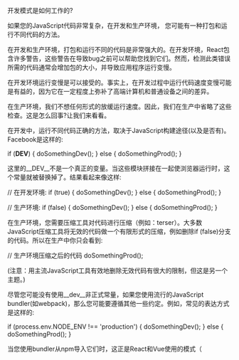 
开发模式是如何工作的?

如果您的JavaScript代码非常复杂，在开发和生产环境， 您可能有一种打包和运行不同代码的方法。

在开发和生产环境，打包和运行不同的代码是非常强大的。在开发环境，React包含许多警告，这些警告在导致bug之前可以帮助您找到它们。然而，检测此类错误所需的代码通常会增加包的大小，并导致应用程序运行变慢。

在开发环境运行变慢是可以接受的。事实上，在开发过程中运行代码速度变慢可能是有益的，因为它在一定程度上弥补了高端计算机和普通设备之间的差异。

在生产环境，我们不想任何形式的放缓运行速度。因此，我们在生产中省略了这些检查。这是怎么回事?让我们来看看。

在开发中，运行不同代码正确的方法，取决于JavaScript构建途径(以及是否有)。Facebook是这样的:

if (__DEV__) {
  doSomethingDev();
} else {
  doSomethingProd();
}

这里的__DEV__不是一个真正的变量。当这些模块拼接在一起使浏览器运行时，这个常量就被替换掉了。结果看起来像这样:

// 在开发环境:
if (true) {
  doSomethingDev();
} else {
  doSomethingProd();
}

// 生产环境:
if (false) {
  doSomethingDev();
} else {
  doSomethingProd(); 
}

在生产环境，您需要压缩工具对代码进行压缩（例如：terser）。大多数JavaScript压缩工具将无效的代码做一个有限形式的压缩，例如删除if (false)分支的代码。所以在生产中你只会看到:

// 生产环境压缩之后的代码
doSomethingProd();

(注意：用主流JavaScript工具有效地删除无效代码有很大的限制，但这是另一个主题。)

尽管您可能没有使用__dev__非正式常量，如果您使用流行的JavaScript bundler(如webpack)，那么您可能要遵循其他一些约定。例如，常见的表达方式是这样的:

if (process.env.NODE_ENV !== 'production') {
  doSomethingDev();
} else {
  doSomethingProd();
}

当您使用bundler从npm导入它们时，这正是React和Vue使用的模式（<script>标签构建开发和生产两个不同的版本，.js和.min.js文件）

这个特殊的约定最初来自Node.js。在node.js，有一个全局进程变量，公开系统的环境变量作为process.env对象的一个属性。然而，当您在前端代码库中看到这种模式时，通常不会涉及任何实际的process变量。

相反,整个的process.env.NODE_ENV表达式在构建时被字符串文字所替代,例如我们的非正式__DEV__常量

// 开发环境:
if ('development' !== 'production') { // true
  doSomethingDev();
} else {
  doSomethingProd();
}

// 在生产环境
if ('production' !== 'production') { // false
  doSomethingDev();
} else {
  doSomethingProd();
}

因为整个表达式是常量('production' !== 'production'必然为false)，所以压缩工具也可以删除其他分支代码。

// 生产环境压缩后:
doSomethingProd();

Mischief管理。

注意，这对更复杂的表达式不起作用:
let mode = 'production';
if (mode !== 'production') {
	// 不能保证被消除
}

由于语言的动态特性，JavaScript静态分析工具不是很智能。当他们看到像mode这样的变量而不是像false或'production' !== 'production'这样的静态表达式时，他们通常不会消除。

同样，当使用高级的import语句时，在JavaScript中，跨模块删除无效的代码不能很好的起作用:

// 不保证被消除
import {someFunc} from 'some-module';

if (false) {
  someFunc();
}

因此，您需要以一种非常机械的方式编写代码，使条件绝对是静态的，并确保要消除的所有代码都在其中。

要使所有这些工作正常，您的bundler需要process.env.NODE_ENV替换，并需要知道您希望以哪种模式构建项目。

几年前，常常忘记配置环境。经常会看到一个处于开发模式的项目部署到生产环境中。

这很糟糕，因为这会使网站加载和运行速度变慢。

在过去两年中，情况有了显著的改善。例如，webpack添加了一个简单的模式选项，代替手动配置process.env.NODE_ENV。在开发模式网站React DevTools显示一个红色图标，这使得用户很容易发现甚至报告。
 
https://github.com/yuqifang/how-javascript-works/blob/master/assets/tool.png?raw=true

像Create React App、Next/Nuxt、Vue CLI、Gatsby和其他一些特有的设置，将开发构建和生产构建分离成两个单独的命令使它变得更糟糕(例如，npm start和npm run build)。通常，只部署生产版本，因此开发人员不能再犯这个错误。

总是有这样一种说法，即生产模式是需要默认的，而开发模式需要opt-in。就我个人而言，我不认为这个论点有说服力。从开发模式警告中获益最多的人通常是库的新手。他们不知道如何打开它，这些警告没有及时被察觉，导致未在早期发现很多bug。

是的，性能问题很糟糕。但向最终用户提供有缺陷的体验也是如此。例如，
React key warning有助于防止错误，比如向错误的人或购买错误的产品的人发送消息。禁用此警告进行开发对您和您的用户都是一个重大风险。如果默认情况下它是关闭的，那么当您找到toggle并打开它时，您将有太多警告需要清除。所以大多数人会把它切换回去。这就是为什么需要从一开始就打开它，而不是稍后才启用它。

最后，即使开发警告是可选的，并且开发人员知道在开发的早期就启用它们，我们回到最初的问题。部署到生产环境时，有人会不小心让它们处于打开状态!

就我个人而言，我相信工具显示和使用正确的模式，取决于您是在调试还是部署。几十年来，除了web浏览器之外，几乎所有其他环境(无论是移动环境、桌面环境还是服务器环境)就有一种方法来加载和区分开发和生产构建。

提出并依赖于特别的约定，而不是库。也许JavaScript环境是时候把这种区别看作是头等需要了。

理论说得够多了!
让我们再来看看这段代码:
if (process.env.NODE_ENV !== 'production') {
  doSomethingDev();
} else {
  doSomethingProd();
}
您可能会想:如果前端没有真正的process对象，为什么像React和Vue这样的库在npm构建中要依赖它?
(再次澄清一下,script标签可以在浏览器中加载，React和Vue都提供，不要依赖于它，相反，您必须在开发.js文件和生产.min.js文件之间做出选择，下面的小节只讨论如何通过从npm导入一个bundler来使用React或Vue)


就像编程中的许多事情一样，这种特殊的约定主要有历史原因。我们仍然在使用它，因为现在它被不同的工具广泛采用。转换到其他东西代价是很高的。

那么它背后的历史是什么呢?

在import和exports语法标准化之前的很多年，有几种相互竞争的方式来表达模块之间的关系。Node.js推广了require()和module.exports，被称为CommonJS。

早期发布在npm上的代码是为Node.js编写的。Express是最流行的Node服务器端框架（也许现在仍然如此），并使用NODE_ENV环境变量启用生产模式。其他一些npm包也采用了相同的约定。

早期的JavaScript打包，如browserify，希望能够在前端项目中使用来自npm的代码。(你可能无法想象当时在前端几乎没有人使用npm!)因此，他们将Node.js生态系统中已经存在的相同约定扩展到前端代码。

最初的“envify”版本于2013年发布。在那个时代，React当时是开源的。使用browserify的npm似乎是打包前端CommonJS代码的最佳解决方案。

从一开始，React开始提供npm构建。React越来越流行，与CommonJS模块和前端代码通过npm模块化编写JavaScript的实践也是如此

在生产模式，React需要删除development-only的代码。Browserify已经为这个问题提供了一个解决方案，为了npm 构建，React也采用了process.env.NODE_ENV的约定。随着时间的推移，许多其他工具和库，包括webpack和Vue，也是这么做的。

到2019年，browserify已经失去了相当多的市场份额，在构建步骤中用development和production替换process.env.NODE_ENV是一个与以前一样流行的约定。


（如何采用ES模块作为一种分发模式而不是authoring 模式这将很有趣，改变了这个方式，在Twitter上告诉我?）
还有一件事可能会让您感到困惑，那就是在GitHub上的React源代码中，您将看到使用了__DEV__作为一个神奇的变量。但是在npm上的React代码中，它使用process.env.NODE_ENV。这是怎么回事?

历史上，在源代码中我们使用__DEV__来匹配Facebook的源代码。长期以来，React被直接复制到Facebook的代码库中，所以需要遵循同样的规则。对于npm，在之前的版本中，我们有一个构建步骤，用process.env.NODE_ENV !== 'production'替换了__DEV__检查。

这有时是个问题。有时候，依赖于Node.js约定的代码模式在npm上运行得很好，在 Facebook上就报错，反之亦然。

从React 16开始，我们改变了方法。相反，我们现在为每个环境编译一个包(包括<script>标签，npm,和Facebook内部代码库)，因此，即使是用于npm的CommonJS代码也会被编译成独立的开发和生产包

这意味着，当React源代码说if (__DEV__)，实际上，我们每生产一个包要生产两个包。其中一个已经用__DEV__ = true预编译，另一个用__DEV__ = false预编译。npm上每个包的入口“决定”导出哪个包。

例如：

if (process.env.NODE_ENV === 'production') {
  module.exports = require('./cjs/react.production.min.js');
} else {
  module.exports = require('./cjs/react.development.js');
}

这是唯一的地方，你的bundler将插入development或production作为一个字符串，你的压缩工具将从development-only require中去除。

react.production.min.js和react.development.js都没有任何process.env.NODE_ENV检查。这很好，因为当实际运行在Node上时。Process.env有点慢。提前在这两种模式下编译bundle还可以让我们更一致地优化文件大小，而不管您使用的是哪种bundler或minifier。

这就是它的工作原理!

我希望有一种更一流的方法可以做到这一点，而不依赖于惯例，但我们现在就在这里。如果模式在所有JavaScript环境中都是一个一流的概念，如果浏览器能够以某种方式在开发模式下运行一些代码，而开发模式本不应该运行这些代码，那就太好了。


另一方面，一个项目中的约定如何能够在整个生态系统中传播，这是非常有趣的。EXPRESS_ENV于2010年成为NODE_ENV，并于2013年扩展到前端。这个解决方案也许并不完美，但是对于每个项目来说，采用它的成本要低于说服其他人做不同的事情的成本。这两种方式的对比，给我们上了宝贵的一课，理解这种动态是如何进行的，可以将成功的标准化尝试与失败区分开来。

开发模式与生产模式的分离是一项非常有用的技术。我建议在您的库和应用程序代码中使用它，用于那些在生产环境中执行开销太大，但在开发中执行却很有价值的检查。

对于任何强大的特性，都有一些方法可以误用它。这将是我下一篇文章的主题!




